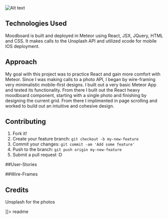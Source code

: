 <snippet>
  <content><![CDATA[
# ${1:Moodboard}
A one page app used to spark inspiration through the generation of moodboards based on user input.  It can be found at my-moodboard.meteor.com


![Alt text](/moodboard/screenshot.jpg?raw=true "Moodboard")

## Technologies Used
Moodboard is built and deployed in Meteor using React, JSX, JQuery, HTML and CSS.  It makes calls to the Unsplash API and utilized xcode for mobile IOS deployment.

## Approach 
My goal with this project was to practice React and gain more comfort with Meteor.  Since I was making calls to a photo API, I began by wire-framing very minimalistic mobile-first designs.  I built out a very basic Meteor App and tested its functionality.  From there I built out the React heavy moodboard component, starting with a single photo and finishing by designing the current grid.  From there I implimented in page scrolling and worked to build out an intuitive and cohesive design.

## Contributing
1. Fork it!
2. Create your feature branch: `git checkout -b my-new-feature`
3. Commit your changes: `git commit -am 'Add some feature'`
4. Push to the branch: `git push origin my-new-feature`
5. Submit a pull request :D

##User-Stories

##Wire-Frames


## Credits
Unsplash for the photos


]]></content>
  <tabTrigger>readme</tabTrigger>
</snippet>